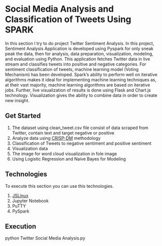 # Social Media Analysis and Classification of Tweets Using SPARK
In this section I try to do project Twitter Sentiment Analysis. In this project, Sentiment Analysis Application is developed using Pyspark for only sneak peak the data, then for analysis, data preparation, visualization, modeling, and evaluation using Python. This application fetches Twitter data in live stream and classifies tweets into positive and negative categories. For sentiment classification of tweets, machine learning model (Voting Mechanism) has been developed. Spark’s ability to perform well on iterative algorithms makes it ideal for implementing machine learning techniques as, at their vast majority, machine learning algorithms are based on iterative jobs. Further, live visualization of results is done using Flask and Chart.js technology. Visualization gives the ability to combine data in order to create new insight.

## Get Started
1. The dataset using clean_tweet.csv file consist of data scraped from Twitter, contain text and target negative or positive
2. Analyze data using [CRISP-DM](https://www.sv-europe.com/crisp-dm-methodology/) methodology
4. Classification of Tweets to negative sentiment and positive sentiment
5. Visualization data
6. The image for word cloud visualization in fole image
7. Using Logistic Regression and Naive Bayes for Modeling

## Technologies
To execute this section you can use this technologies.
1. [JSLinux](https://bellard.org/jslinux/)
2. Jupyter Notebook
3. PuTTY
4. PySpark

## Execution
python Twitter Social Media Analysis.py
